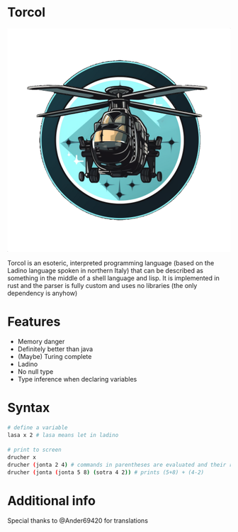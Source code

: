 # Torcol

![torcol logo](assets/torcolcircle.png)

Torcol is an esoteric, interpreted programming language (based on the Ladino language spoken in northern Italy) that can be described as something in the middle of a shell language and lisp.
It is implemented in rust and the parser is fully custom and uses no libraries (the only dependency is anyhow)

# Features

- Memory danger
- Definitely better than java
- (Maybe) Turing complete
- Ladino
- No null type
- Type inference when declaring variables

# Syntax

```bash
# define a variable
lasa x 2 # lasa means let in ladino

# print to screen
drucher x
drucher (jonta 2 4) # commands in parentheses are evaluated and their return values are inserted
drucher (jonta (jonta 5 8) (sotra 4 2)) # prints (5+8) + (4-2)
```

# Additional info

Special thanks to @Ander69420 for translations
